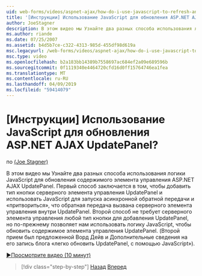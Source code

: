 ```yaml
---
uid: web-forms/videos/aspnet-ajax/how-do-i-use-javascript-to-refresh-an-aspnet-ajax-updatepanel
title: '[Инструкции] Использование JavaScript для обновления ASP.NET AJAX UpdatePanel? | Документы Майкрософт'
author: JoeStagner
description: В этом видео мы Узнайте два разных способа использования логики JavaScript для обновления содержимого элемента управления ASP.NET AJAX UpdatePanel. Первый способ — добавить...
ms.author: riande
ms.date: 07/25/2007
ms.assetid: b4d5b7ce-c322-4313-985d-455df98d619a
msc.legacyurl: /web-forms/videos/aspnet-ajax/how-do-i-use-javascript-to-refresh-an-aspnet-ajax-updatepanel
msc.type: video
ms.openlocfilehash: b2a183bb14389b7558697ac684ef2a09e689596b
ms.sourcegitcommit: 0f1119340e4464720cfd16d0ff15764746ea1fea
ms.translationtype: MT
ms.contentlocale: ru-RU
ms.lasthandoff: 04/09/2019
ms.locfileid: "59414079"
---
```

# <a name="how-do-i-use-javascript-to-refresh-an-aspnet-ajax-updatepanel"></a>[Инструкции] Использование JavaScript для обновления ASP.NET AJAX UpdatePanel?

по [(Joe Stagner)](https://github.com/JoeStagner)

В этом видео мы Узнайте два разных способа использования логики JavaScript для обновления содержимого элемента управления ASP.NET AJAX UpdatePanel. Первый способ заключается в том, чтобы добавить тип кнопки серверного элемента управления UpdatePanel и использовать JavaScript для запуска асинхронной обратной передачи и «притвориться», что обратная передача вызвана серверного элемента управления внутри UpdatePanel. Второй способ не требует серверного элемента управления любой тип кнопки для добавления UpdatePanel, но по-прежнему позволяет нам использовать логику JavaScript, чтобы обновить содержимое элемента управления UpdatePanel. (Второй прием был предложенной Ворд Дейв и Дополнительные сведения на его запись блога «легко обновить UpdatePanel, с помощью JavaScript»).

[&#9654;Просмотрите видео (10 минут)](https://channel9.msdn.com/Blogs/ASP-NET-Site-Videos/how-do-i-use-javascript-to-refresh-an-aspnet-ajax-updatepanel)

> [!div class="step-by-step"]
> [Назад](how-do-i-build-a-custom-aspnet-ajax-server-control.md)
> [Вперед](how-do-i-determine-whether-an-asynchronous-postback-has-occurred.md)

